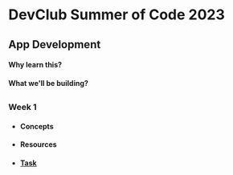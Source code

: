 # DevClub Summer of Code 2023

## App Development

#### Why learn this?
#### What we'll be building?
##

### Week 1
- #### Concepts
- #### Resources
- #### [Task](week1) 
